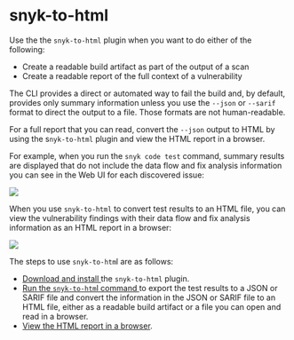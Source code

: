 # snyk-to-html

Use the the `snyk-to-html` plugin when you want to do either of the following:

* Create a readable build artifact as part of the output of a scan
* Create a readable report of the full context of a vulnerability

The CLI provides a direct or automated way to fail the build and, by default, provides only summary information unless you use the `--json` or `--sarif` format to direct the output to a file. Those formats are not human-readable.

For a full report that you can read, convert the `--json` output to HTML by using the s`nyk-to-html` plugin and view the HTML report in a browser.

For example, when you run the `snyk code test` command, summary results are displayed that do not include the data flow and fix analysis information you can see in the Web UI for each discovered issue:

![](<../../../.gitbook/assets/Snyk-to-HTML - Results in the CLI Terminal - 2.png>)

When you use `snyk-to-html` to convert test results to an HTML file, you can view the vulnerability findings with their data flow and fix analysis information as an HTML report in a browser:

![](<../../../.gitbook/assets/Snyk-to-HTML - HTML Report - 2.png>)

The steps to use `snyk-to-htm`l are as follows:

* [Download and install ](installing-the-snyk-to-html-tool.md)the `snyk-to-html` plugin.
* [Run the `snyk-to-htm`l command ](running-the-snyk-to-html-command.md)to export the test results to a JSON or SARIF file and convert the information in the JSON or SARIF file to an HTML file, either as a readable build artifact or a file you can open and read in a browser.
* [View the HTML report in a browser](viewing-the-html-results.md).
